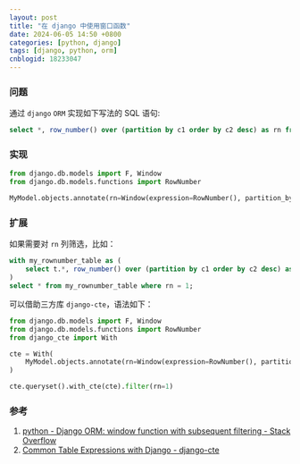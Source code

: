 ```yaml
---
layout: post
title: "在 django 中使用窗口函数"
date: 2024-06-05 14:50 +0800
categories: [python, django]
tags: [django, python, orm]
cnblogid: 18233047
---
```


### 问题

通过 `django` `ORM` 实现如下写法的 SQL 语句:

```sql
select *, row_number() over (partition by c1 order by c2 desc) as rn from my_table
```



### 实现

```python
from django.db.models import F, Window
from django.db.models.functions import RowNumber

MyModel.objects.annotate(rn=Window(expression=RowNumber(), partition_by=[F('c1')], order_by=F('c2').desc()))
```



### 扩展

如果需要对 `rn` 列筛选，比如：

```sql
with my_rownumber_table as (
	select t.*, row_number() over (partition by c1 order by c2 desc) as rn from my_table t
)
select * from my_rownumber_table where rn = 1;
```

可以借助三方库 `django-cte`，语法如下：

```python
from django.db.models import F, Window
from django.db.models.functions import RowNumber
from django_cte import With

cte = With(
    MyModel.objects.annotate(rn=Window(expression=RowNumber(), partition_by=[F('c1')], order_by=F('c2').desc()))
)

cte.queryset().with_cte(cte).filter(rn=1)
```



### 参考

1. [python - Django ORM: window function with subsequent filtering - Stack Overflow](https://stackoverflow.com/questions/51517349/django-orm-window-function-with-subsequent-filtering)
2. [Common Table Expressions with Django - django-cte](https://dimagi.github.io/django-cte/)

